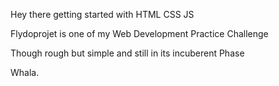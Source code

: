 Hey there getting started with HTML CSS JS

Flydoprojet is one of my Web Development Practice Challenge

Though rough but simple and still in its incuberent Phase

Whala.
